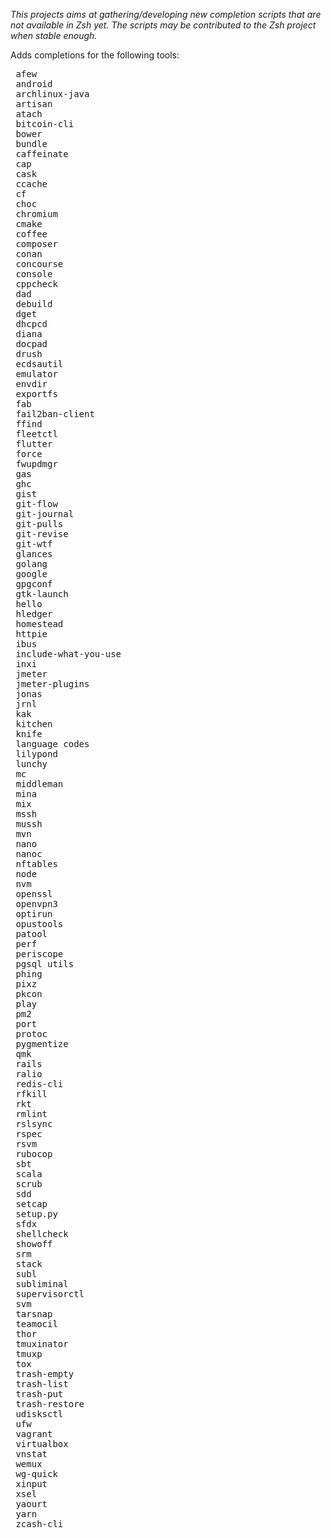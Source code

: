 
<!-- ![GitHub release](https://img.shields.io/github/release/zsh-users/zsh-completions.svg) ![GitHub contributors](https://img.shields.io/github/contributors/zsh-users/zsh-completions.svg) [![IRC](https://img.shields.io/badge/IRC-%23zsh--completions-yellow.svg)](irc://irc.freenode.net/#zsh-completions) [![Gitter](https://badges.gitter.im/zsh-users/zsh-completions.svg)](https://gitter.im/zsh-users/zsh-completions?utm_source=badge&utm_medium=badge&utm_campaign=pr-badge) -->


*This projects aims at gathering/developing new completion scripts that are not available in Zsh yet. The scripts may be contributed to the Zsh project when stable enough.*

Adds completions for the following tools:
<pre>
 afew
 android
 archlinux-java
 artisan
 atach
 bitcoin-cli
 bower
 bundle
 caffeinate
 cap
 cask
 ccache
 cf
 choc
 chromium
 cmake
 coffee
 composer
 conan
 concourse
 console
 cppcheck
 dad
 debuild
 dget
 dhcpcd
 diana
 docpad
 drush
 ecdsautil
 emulator
 envdir
 exportfs
 fab
 fail2ban-client
 ffind
 fleetctl
 flutter
 force
 fwupdmgr
 gas
 ghc
 gist
 git-flow
 git-journal
 git-pulls
 git-revise
 git-wtf
 glances
 golang
 google
 gpgconf
 gtk-launch
 hello
 hledger
 homestead
 httpie
 ibus
 include-what-you-use
 inxi
 jmeter
 jmeter-plugins
 jonas
 jrnl
 kak
 kitchen
 knife
 language codes
 lilypond
 lunchy
 mc
 middleman
 mina
 mix
 mssh
 mussh
 mvn
 nano
 nanoc
 nftables
 node
 nvm
 openssl
 openvpn3
 optirun
 opustools
 patool
 perf
 periscope
 pgsql utils
 phing
 pixz
 pkcon
 play
 pm2
 port
 protoc
 pygmentize
 qmk
 rails
 ralio
 redis-cli
 rfkill
 rkt
 rmlint
 rslsync
 rspec
 rsvm
 rubocop
 sbt
 scala
 scrub
 sdd
 setcap
 setup.py
 sfdx
 shellcheck
 showoff
 srm
 stack
 subl
 subliminal
 supervisorctl
 svm
 tarsnap
 teamocil
 thor
 tmuxinator
 tmuxp
 tox
 trash-empty
 trash-list
 trash-put
 trash-restore
 udisksctl
 ufw
 vagrant
 virtualbox
 vnstat
 wemux
 wg-quick
 xinput
 xsel
 yaourt
 yarn
 zcash-cli
</pre>